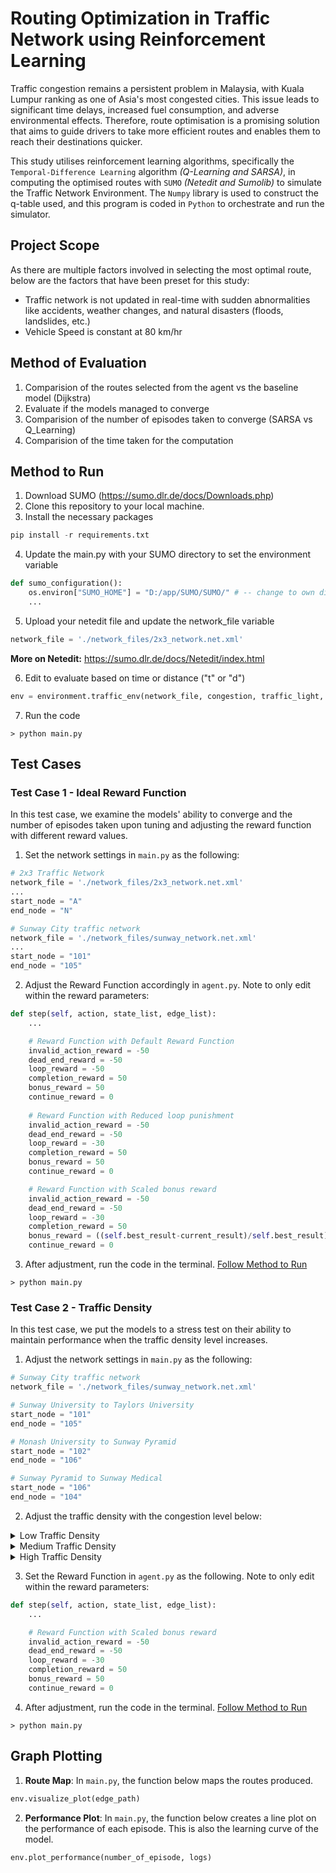 # Routing Optimization in Traffic Network using Reinforcement Learning

Traffic congestion remains a persistent problem in Malaysia, with Kuala Lumpur ranking as one of Asia's most congested cities. This issue leads to significant time delays, increased fuel consumption, and adverse environmental effects. Therefore, route optimisation is a promising solution that aims to guide drivers to take more efficient routes and enables them to reach their destinations quicker. 

This study utilises reinforcement learning algorithms, specifically the `Temporal-Difference Learning` algorithm _(Q-Learning and SARSA)_, in computing the optimised routes with `SUMO` _(Netedit and Sumolib)_ to simulate the Traffic Network Environment. The `Numpy` library is used to construct the q-table used, and this program is coded in `Python` to orchestrate and run the simulator.

## Project Scope

As there are multiple factors involved in selecting the most optimal route, below are the factors that have been preset for this study:
- Traffic network is not updated in real-time with sudden abnormalities like accidents, weather changes, and natural disasters (floods, landslides, etc.)
- Vehicle Speed is constant at 80 km/hr

## Method of Evaluation

1. Comparision of the routes selected from the agent vs the baseline model (Dijkstra) 
2. Evaluate if the models managed to converge
3. Comparision of the number of episodes taken to converge (SARSA vs Q_Learning)
4. Comparision of the time taken for the computation

## Method to Run

1. Download SUMO (https://sumo.dlr.de/docs/Downloads.php)
2. Clone this repository to your local machine.
3. Install the necessary packages
```python
pip install -r requirements.txt
```
4. Update the main.py with your SUMO directory to set the environment variable
```python
def sumo_configuration():
    os.environ["SUMO_HOME"] = "D:/app/SUMO/SUMO/" # -- change to own directory
    ...
```
5. Upload your netedit file and update the network_file variable
```python
network_file = './network_files/2x3_network.net.xml'
```
**More on Netedit:** https://sumo.dlr.de/docs/Netedit/index.html 

6. Edit to evaluate based on time or distance ("t" or "d")
```python
env = environment.traffic_env(network_file, congestion, traffic_light, evaluation = "d")
```
7. Run the code
```
> python main.py
```

## Test Cases

### Test Case 1 - Ideal Reward Function
In this test case, we examine the models' ability to converge and the number of episodes taken upon tuning and adjusting the reward function with different reward values.

1. Set the network settings in `main.py` as the following:
```python
# 2x3 Traffic Network
network_file = './network_files/2x3_network.net.xml'
...
start_node = "A"
end_node = "N"

# Sunway City traffic network
network_file = './network_files/sunway_network.net.xml'
...
start_node = "101"
end_node = "105"
```

2. Adjust the Reward Function accordingly in `agent.py`. Note to only edit within the reward parameters:
```python
def step(self, action, state_list, edge_list):
    ...

    # Reward Function with Default Reward Function
    invalid_action_reward = -50
    dead_end_reward = -50
    loop_reward = -50
    completion_reward = 50
    bonus_reward = 50 
    continue_reward = 0
    
    # Reward Function with Reduced loop punishment
    invalid_action_reward = -50
    dead_end_reward = -50
    loop_reward = -30
    completion_reward = 50
    bonus_reward = 50 
    continue_reward = 0

    # Reward Function with Scaled bonus reward
    invalid_action_reward = -50
    dead_end_reward = -50
    loop_reward = -30
    completion_reward = 50
    bonus_reward = ((self.best_result-current_result)/self.best_result)*100 + 50
    continue_reward = 0
```

3. After adjustment, run the code in the terminal. [Follow Method to Run](#method-to-run)
```
> python main.py
```

### Test Case 2 - Traffic Density
In this test case, we put the models to a stress test on their ability to maintain performance when the traffic density level increases.

1. Adjust the network settings in `main.py` as the following:
```python
# Sunway City traffic network
network_file = './network_files/sunway_network.net.xml'

# Sunway University to Taylors University
start_node = "101"
end_node = "105"

# Monash University to Sunway Pyramid
start_node = "102"
end_node = "106"

# Sunway Pyramid to Sunway Medical
start_node = "106"
end_node = "104"
```

2. Adjust the traffic density with the congestion level below:
<details>
    <summary>
    Low Traffic Density
    </summary>

##
```python
congestion = [('gne7248352139_1197884603', 20), ('gne1197879649_1197879633', 14), ('gne1197874335_1197874356', 20), ('gne2302498307_2302498392', 20), ('gne2210030932_2210030940', 11), ('gne2204295706_2204295552', 19), ('gne1197884606_1197884598', 20), ('gne1197879637_8632184543', 12), ('gne678457352_678457366', 18), ('gne1197874473_1197874414', 13), ('gne678457801_678457800', 12), ('gne677583771_677583772', 17), ('gne1197874356_1197874428', 16), ('gne1197874349_1197874386', 14), ('gne1197879623_1197879660', 20), ('gne2124969573_2124969571', 18), ('gne2210030056_2210030374', 13), ('gne677618955_2210029776', 20), ('gne678458018_280459116', 15), ('gne1197874337_7222893122', 10), ('gne678457402_678457371', 13), ('gne1640450753_4921551158', 10), ('gne8632184545_8632184679', 15), ('gne677583769_677583762', 16), ('gne2204295265_2204295275', 14), ('gne677583796_677583797', 11), ('gne678457800_678457801', 13), ('gne2302498389_2302498359', 19), ('gne106_10734244602', 15), ('gne1197888442_1197888420', 13), ('gne677583771_677583800', 20), ('gne4300141715_4300141717', 17), ('gne1197888437_1197888425', 16), ('gne2124949151_2124949155', 20), ('gne4123498096_2210031191', 17), ('gne1197874495_1197874385', 12), ('gne5735834068_1197884604', 14), ('gne1197879630_1197879644', 12), ('gne5236931696_5236931695', 13), ('gne4729109994_1197913467', 18), ('gne678458038_280459824', 18), ('gne2210133562_2210133501', 14), ('gne1197874386_1197874349', 19), ('gne677583818_677583814', 16), ('gne678457324_678457269', 19), ('gne1197880917_1197884583', 16), ('gne5735834064_1000000002', 15), ('gne1197874460_1197874388', 13), ('gne678457361_678457402', 12), ('gne269953946_143675841', 18), ('gne7222893125_7222893123', 17), ('gne712814477_1197892771', 11), ('gne5236932237_5236931692', 10), ('gne678457517_678457537', 11), ('gne143676093_143675841', 12), ('gne1197874435_1197874461', 20), ('gne1197874387_1197874435', 12), ('gne2210029837_2210030002', 20), ('gne269953829_143675842', 16), ('gne1197874460_1197874485', 19), ('gne1197879636_1197879651', 11), ('gne677583802_677583801', 16), ('gne7246269656_9122427638', 16), ('gne5472416434_5472416435', 19), ('gne1197892756_1197892767', 17), ('gne5727497444_5727497443', 18), ('gne5236931684_143675326', 14), ('gne1670458830_1670458788', 18)]
```
</details>

<details>
    <summary>
    Medium Traffic Density
    </summary>

##
```python
congestion = [('gne7248352139_1197884603', 14), ('gne1197879649_1197879633', 18), ('gne1197874335_1197874356', 12), ('gne2302498307_2302498392', 18), ('gne2210030932_2210030940', 11), ('gne2204295706_2204295552', 20), ('gne1197884606_1197884598', 14), ('gne1197879637_8632184543', 20), ('gne678457352_678457366', 18), ('gne1197874473_1197874414', 19), ('gne678457801_678457800', 13), ('gne677583771_677583772', 12), ('gne1197874356_1197874428', 15), ('gne1197874349_1197874386', 12), ('gne1197879623_1197879660', 18), ('gne2124969573_2124969571', 18), ('gne2210030056_2210030374', 10), ('gne677618955_2210029776', 19), ('gne678458018_280459116', 15), ('gne1197874337_7222893122', 17), ('gne678457402_678457371', 10), ('gne1640450753_4921551158', 11), ('gne8632184545_8632184679', 15), ('gne677583769_677583762', 14), ('gne2204295265_2204295275', 13), ('gne677583796_677583797', 10), ('gne678457800_678457801', 13), ('gne2302498389_2302498359', 19), ('gne106_10734244602', 11), ('gne1197888442_1197888420', 11), ('gne677583771_677583800', 17), ('gne4300141715_4300141717', 11), ('gne1197888437_1197888425', 18), ('gne2124949151_2124949155', 12), ('gne4123498096_2210031191', 12), ('gne1197874495_1197874385', 20), ('gne5735834068_1197884604', 17), ('gne1197879630_1197879644', 18), ('gne5236931696_5236931695', 12), ('gne4729109994_1197913467', 14), ('gne678458038_280459824', 18), ('gne2210133562_2210133501', 19), ('gne1197874386_1197874349', 16), ('gne677583818_677583814', 13), ('gne678457324_678457269', 18), ('gne1197880917_1197884583', 13), ('gne5735834064_1000000002', 14), ('gne1197874460_1197874388', 16), ('gne678457361_678457402', 20), ('gne269953946_143675841', 20), ('gne7222893125_7222893123', 15), ('gne712814477_1197892771', 17), ('gne5236932237_5236931692', 18), ('gne678457517_678457537', 17), ('gne143676093_143675841', 11), ('gne1197874435_1197874461', 13), ('gne1197874387_1197874435', 13), ('gne2210029837_2210030002', 11), ('gne269953829_143675842', 15), ('gne1197874460_1197874485', 10), ('gne1197879636_1197879651', 19), ('gne677583802_677583801', 18), ('gne7246269656_9122427638', 13), ('gne5472416434_5472416435', 19), ('gne1197892756_1197892767', 13), ('gne5727497444_5727497443', 10), ('gne5236931684_143675326', 11), ('gne1670458830_1670458788', 20), ('gne2210826388_2210826253', 10), ('gne8632184543_8632184677', 13), ('gne1197874442_1197874387', 11), ('gne678458063_280458836', 10), ('gne7246269656_1197913486', 15), ('gne1197892781_4729109994', 11), ('gne678457279_678457274', 18), ('gne1197892756_712814477', 13), ('gne677583826_2210826868', 14), ('gne5735834064_677583803', 20), ('gne2210826767_2210826253', 17), ('gne7248352139_5735834069', 13), ('gne678457370_678457375', 18), ('gne2204294872_2204295706', 12), ('gne280465223_678457994', 19), ('gne1197874402_1197874387', 19), ('gne2210029963_2210029752', 17), ('gne280460729_280462229', 13), ('gne5778793362_678457169', 17), ('gne2210826388_677583833', 16), ('gne1197874432_1197874358', 13), ('gne1694168120_269953829', 11), ('gne678457462_678457454', 11), ('gne280460729_1192884325', 20), ('gne1984009884_1984009870', 16), ('gne8759340685_8759340684', 15), ('gne677618895_2210031167', 16), ('gne5778792535_5732957384', 16), ('gne7993603231_7993603234', 17), ('gne677583814_677583819', 10), ('gne1197888419_1197888424', 20), ('gne2210133573_2210133562', 20), ('gne2210031167_2210030414', 20), ('gne678457341_678457339', 11), ('gne2210133494_7993603237', 10), ('gne678457796_678457797', 16), ('gne677583776_677583777', 15), ('gne678457796_678457364', 11), ('gne5778793223_678457273', 13), ('gne5236932237_5236932233', 13), ('gne1197884605_269953766', 13), ('gne678457166_678457164', 18), ('gne677618806_677618821', 17), ('gne1197874490_1197874397', 12), ('gne1197874388_1197874426', 16), ('gne1197879647_1197879644', 12), ('gne1197888435_1197888420', 14), ('gne7222893122_660840279', 17), ('gne1197888445_1197888437', 13), ('gne678458000_678457279', 11), ('gne1197874427_1197874467', 17), ('gne5762708414_5762708412', 18), ('gne5735834073_2000878251', 11), ('gne678458000_678457193', 10), ('gne677583853_677583887', 20), ('gne678457260_678457269', 18), ('gne2210031289_2210029755', 10), ('gne678457364_678457363', 11), ('gne10845816010_10845816005', 13), ('gne1197879652_1197879661', 12), ('gne678457339_280465223', 16), ('gne7682106896_1197879633', 17), ('gne269953946_1984009884', 17), ('gne677583780_677583790', 13), ('gne1197888440_1197888420', 16), ('gne677583803_5735834068', 10), ('gne10311852155_10311852158', 12)]
```
</details>

<details>
    <summary>
    High Traffic Density
    </summary>

##
```python
congestion = [('gne7248352139_1197884603', 11), ('gne1197879649_1197879633', 19), ('gne1197874335_1197874356', 11), ('gne2302498307_2302498392', 20), ('gne2210030932_2210030940', 13), ('gne2204295706_2204295552', 16), ('gne1197884606_1197884598', 11), ('gne1197879637_8632184543', 19), ('gne678457352_678457366', 13), ('gne1197874473_1197874414', 19), ('gne678457801_678457800', 19), ('gne677583771_677583772', 10), ('gne1197874356_1197874428', 19), ('gne1197874349_1197874386', 11), ('gne1197879623_1197879660', 16), ('gne2124969573_2124969571', 20), ('gne2210030056_2210030374', 19), ('gne677618955_2210029776', 19), ('gne678458018_280459116', 18), ('gne1197874337_7222893122', 15), ('gne678457402_678457371', 14), ('gne1640450753_4921551158', 13), ('gne8632184545_8632184679', 20), ('gne677583769_677583762', 15), ('gne2204295265_2204295275', 13), ('gne677583796_677583797', 14), ('gne678457800_678457801', 16), ('gne2302498389_2302498359', 12), ('gne106_10734244602', 20), ('gne1197888442_1197888420', 20), ('gne677583771_677583800', 14), ('gne4300141715_4300141717', 17), ('gne1197888437_1197888425', 15), ('gne2124949151_2124949155', 11), ('gne4123498096_2210031191', 10), ('gne1197874495_1197874385', 17), ('gne5735834068_1197884604', 19), ('gne1197879630_1197879644', 19), ('gne5236931696_5236931695', 11), ('gne4729109994_1197913467', 11), ('gne678458038_280459824', 18), ('gne2210133562_2210133501', 13), ('gne1197874386_1197874349', 18), ('gne677583818_677583814', 14), ('gne678457324_678457269', 12), ('gne1197880917_1197884583', 15), ('gne5735834064_1000000002', 11), ('gne1197874460_1197874388', 13), ('gne678457361_678457402', 15), ('gne269953946_143675841', 14), ('gne7222893125_7222893123', 12), ('gne712814477_1197892771', 17), ('gne5236932237_5236931692', 18), ('gne678457517_678457537', 14), ('gne143676093_143675841', 19), ('gne1197874435_1197874461', 20), ('gne1197874387_1197874435', 18), ('gne2210029837_2210030002', 10), ('gne269953829_143675842', 20), ('gne1197874460_1197874485', 18), ('gne1197879636_1197879651', 14), ('gne677583802_677583801', 20), ('gne7246269656_9122427638', 11), ('gne5472416434_5472416435', 12), ('gne1197892756_1197892767', 14), ('gne5727497444_5727497443', 11), ('gne5236931684_143675326', 11), ('gne1670458830_1670458788', 18), ('gne2210826388_2210826253', 12), ('gne8632184543_8632184677', 14), ('gne1197874442_1197874387', 14), ('gne678458063_280458836', 19), ('gne7246269656_1197913486', 13), ('gne1197892781_4729109994', 15), ('gne678457279_678457274', 13), ('gne1197892756_712814477', 20), ('gne677583826_2210826868', 20), ('gne5735834064_677583803', 14), ('gne2210826767_2210826253', 18), ('gne7248352139_5735834069', 17), ('gne678457370_678457375', 14), ('gne2204294872_2204295706', 10), ('gne280465223_678457994', 11), ('gne1197874402_1197874387', 20), ('gne2210029963_2210029752', 16), ('gne280460729_280462229', 14), ('gne5778793362_678457169', 10), ('gne2210826388_677583833', 10), ('gne1197874432_1197874358', 15), ('gne1694168120_269953829', 12), ('gne678457462_678457454', 20), ('gne280460729_1192884325', 14), ('gne1984009884_1984009870', 12), ('gne8759340685_8759340684', 17), ('gne677618895_2210031167', 18), ('gne5778792535_5732957384', 16), ('gne7993603231_7993603234', 18), ('gne677583814_677583819', 10), ('gne1197888419_1197888424', 11), ('gne2210133573_2210133562', 11), ('gne2210031167_2210030414', 12), ('gne678457341_678457339', 18), ('gne2210133494_7993603237', 10), ('gne678457796_678457797', 15), ('gne677583776_677583777', 19), ('gne678457796_678457364', 18), ('gne5778793223_678457273', 12), ('gne5236932237_5236932233', 16), ('gne1197884605_269953766', 12), ('gne678457166_678457164', 10), ('gne677618806_677618821', 14), ('gne1197874490_1197874397', 15), ('gne1197874388_1197874426', 10), ('gne1197879647_1197879644', 15), ('gne1197888435_1197888420', 13), ('gne7222893122_660840279', 20), ('gne1197888445_1197888437', 13), ('gne678458000_678457279', 20), ('gne1197874427_1197874467', 11), ('gne5762708414_5762708412', 15), ('gne5735834073_2000878251', 18), ('gne678458000_678457193', 16), ('gne677583853_677583887', 19), ('gne678457260_678457269', 12), ('gne2210031289_2210029755', 13), ('gne678457364_678457363', 12), ('gne10845816010_10845816005', 12), ('gne1197879652_1197879661', 16), ('gne678457339_280465223', 10), ('gne7682106896_1197879633', 12), ('gne269953946_1984009884', 15), ('gne677583780_677583790', 16), ('gne1197888440_1197888420', 20), ('gne677583803_5735834068', 13), ('gne10311852155_10311852158', 14), ('gne2210133501_2210133223', 12), ('gne677618899_2210031167', 11), ('gne1197913474_4729110010', 16), ('gne677619034_677618890', 10), ('gne1197879642_1197879634', 17), ('gne7211376202_269953935', 13), ('gne2747527091_4921551158', 13), ('gne7248340682_7222893125', 17), ('gne5732957394_678457324', 15), ('gne1197888448_1197892782', 14), ('gne678457341_678457375', 13), ('gne678457269_678457324', 13), ('gne1000000001_5735834058', 10), ('gne678458014_678457222', 20), ('gne280465223_678457339', 13), ('gne677583895_677583856', 16), ('gne1186819607_1197874337', 15), ('gne1197879649_1197879659', 14), ('gne5281743138_1197892781', 11), ('gne2747527105_2747527100', 14), ('gne2210030753_2210031389', 15), ('gne1197874412_1197874403', 20), ('gne2210030796_2210030932', 18), ('gne1197874470_1197874490', 16), ('gne677583887_677583896', 20), ('gne1197874435_1197874387', 18), ('gne678457274_5778793223', 15), ('gne1197880926_1197880927', 10), ('gne1197884570_1197884584', 11), ('gne9354798730_2747527094', 14), ('gne677583872_677583870', 12), ('gne678457357_678457234', 19), ('gne1197892763_1197913456', 14), ('gne678457234_678458031', 10), ('gne678458054_280458836', 11), ('gne677583772_677583771', 19), ('gne1694168207_660840277', 16), ('gne1640452984_108', 15), ('gne280459824_5778792533', 15), ('gne5732957394_678457260', 16), ('gne677583783_677583760', 19), ('gne678457181_5778793364', 18), ('gne677583800_677583806', 11), ('gne1197879662_1197879649', 16), ('gne2210031167_677618899', 19), ('gne2210029752_2210029963', 13), ('gne1197874428_1197874347', 14), ('gne4123498120_4123498116', 10), ('gne1186819608_1197874444', 16), ('gne678457800_1640452980', 10), ('gne678457364_678457796', 18), ('gne2210030002_2210031246', 18), ('gne678457800_678457405', 20), ('gne10734244602_106', 20), ('gne1197874442_1186819607', 13), ('gne7243153330_5236932237', 15), ('gne1197874412_1197874452', 16), ('gne2210029963_1197884606', 11), ('gne1197874432_1197874444', 20), ('gne1197874356_1197874426', 15), ('gne2919814563_678457405', 19), ('gne678457171_678457273', 15), ('gne2210030384_2210030487', 20), ('gne2302498389_2302498384', 11), ('gne677583887_1670458757', 14), ('gne2000878251_677583780', 18), ('gne1197884584_269953766', 14), ('gne678457466_678457502', 20), ('gne678457505_678457502', 16), ('gne677583870_677583871', 15), ('gne2210030870_5762726905', 16), ('gne660840277_712814473', 14), ('gne143675841_1640449330', 18), ('gne1197879624_8004778229', 12), ('gne9209244285_5778223858', 13), ('gne677583777_677583779', 16), ('gne4921555285_2747527095', 20), ('gne677583772_677583773', 16), ('gne677583760_677583763', 20), ('gne677583853_1218366993', 12), ('gne1197874400_1197874353', 19), ('gne8634431542_678457357', 19), ('gne8004778229_1197879661', 14), ('gne1197879633_8004778229', 16), ('gne1197874420_1197874361', 18), ('gne5778793364_678457181', 10), ('gne4300141713_2204295265', 14), ('gne1197879647_1197879641', 14), ('gne2210031191_4123498088', 13), ('gne143675842_7211376202', 16), ('gne677583796_677583776', 19), ('gne1197884608_1197884584', 19), ('gne1197913494_1197913460', 20), ('gne677583826_677583822', 15), ('gne2210031253_2210030870', 17), ('gne1197874450_1197874369', 17), ('gne677583789_677583785', 17), ('gne678457360_678457361', 20), ('gne1197879633_7682106896', 13), ('gne1197874397_1197874490', 18), ('gne8632184679_1197879660', 17), ('gne678457343_678457370', 12), ('gne1186819601_1197879636', 20), ('gne2210030374_2210030056', 11), ('gne1197892763_1197913485', 14), ('gne660840277_712814466', 18), ('gne677583876_677583861', 20), ('gne2000878251_677583771', 20), ('gne1197892762_1197892782', 19), ('gne5735834064_5735834068', 15), ('gne101_2124969571', 11), ('gne5778246029_2968534235', 13), ('gne2210826253_2210826388', 20), ('gne677583804_5735834058', 14), ('gne2688164830_2747527094', 13), ('gne678457370_678457343', 13), ('gne677583892_1670458771', 12), ('gne1197888437_1197888419', 10), ('gne1218366993_677583853', 10), ('gne2747527090_7245815529', 13), ('gne2124969573_101', 17), ('gne1197874412_1197874432', 19), ('gne678457537_678457535', 11), ('gne678457344_678458014', 17), ('gne280460595_5762708412', 16), ('gne1197874403_1197874412', 20), ('gne1197874397_1197874473', 19), ('gne678457796_678457706', 13), ('gne677583873_677583872', 16), ('gne677618908_7248352139', 17), ('gne678457273_5778793223', 16), ('gne1197888438_1197888440', 13), ('gne1197874403_1197874400', 12), ('gne677619044_677618886', 20), ('gne1197874461_1197874386', 10), ('gne1197913508_4729110010', 11)]
```
</details>

3. Set the Reward Function in `agent.py` as the following. Note to only edit within the reward parameters:
```python
def step(self, action, state_list, edge_list):
    ...

    # Reward Function with Scaled bonus reward
    invalid_action_reward = -50
    dead_end_reward = -50
    loop_reward = -30
    completion_reward = 50
    bonus_reward = 50 
    continue_reward = 0

```

4. After adjustment, run the code in the terminal. [Follow Method to Run](#method-to-run)
```
> python main.py
```

## Graph Plotting

1. **Route Map**: In `main.py`, the function below maps the routes produced. 
```python
env.visualize_plot(edge_path)
```

2. **Performance Plot**: In `main.py`, the function below creates a line plot on the performance of each episode. This is also the learning curve of the model.
```python
env.plot_performance(number_of_episode, logs)
```

